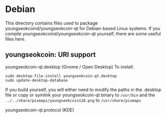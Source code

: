 
Debian
====================
This directory contains files used to package youngseokcoind/youngseokcoin-qt
for Debian-based Linux systems. If you compile youngseokcoind/youngseokcoin-qt yourself, there are some useful files here.

## youngseokcoin: URI support ##


youngseokcoin-qt.desktop  (Gnome / Open Desktop)
To install:

	sudo desktop-file-install youngseokcoin-qt.desktop
	sudo update-desktop-database

If you build yourself, you will either need to modify the paths in
the .desktop file or copy or symlink your youngseokcoin-qt binary to `/usr/bin`
and the `../../share/pixmaps/youngseokcoin128.png` to `/usr/share/pixmaps`

youngseokcoin-qt.protocol (KDE)

